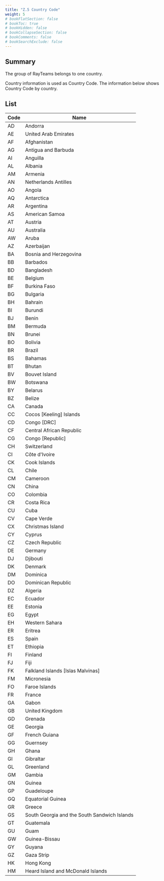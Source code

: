 ```yaml
---
title: "Z.5 Country Code"
weight: 5
# bookFlatSection: false
# bookToc: true
# bookHidden: false
# bookCollapseSection: false
# bookComments: false
# bookSearchExclude: false
---
```


## Summary

The group of RayTeams belongs to one country.

Country information is used as Country Code. The information below shows Country Code by country.

## List

| Code | Name |
| --- | --- |
| AD | Andorra |
| AE | United Arab Emirates |
| AF | Afghanistan |
| AG | Antigua and Barbuda |
| AI | Anguilla |
| AL | Albania |
| AM | Armenia |
| AN | Netherlands Antilles |
| AO | Angola |
| AQ | Antarctica |
| AR | Argentina |
| AS | American Samoa |
| AT | Austria |
| AU | Australia |
| AW | Aruba |
| AZ | Azerbaijan |
| BA | Bosnia and Herzegovina |
| BB | Barbados |
| BD | Bangladesh |
| BE | Belgium |
| BF | Burkina Faso |
| BG | Bulgaria |
| BH | Bahrain |
| BI | Burundi |
| BJ | Benin |
| BM | Bermuda |
| BN | Brunei |
| BO | Bolivia |
| BR | Brazil |
| BS | Bahamas |
| BT | Bhutan |
| BV | Bouvet Island |
| BW | Botswana |
| BY | Belarus |
| BZ | Belize |
| CA | Canada |
| CC | Cocos [Keeling] Islands |
| CD | Congo [DRC] |
| CF | Central African Republic |
| CG | Congo [Republic] |
| CH | Switzerland |
| CI | Côte d'Ivoire |
| CK | Cook Islands |
| CL | Chile |
| CM | Cameroon |
| CN | China |
| CO | Colombia |
| CR | Costa Rica |
| CU | Cuba |
| CV | Cape Verde |
| CX | Christmas Island |
| CY | Cyprus |
| CZ | Czech Republic |
| DE | Germany |
| DJ | Djibouti |
| DK | Denmark |
| DM | Dominica |
| DO | Dominican Republic |
| DZ | Algeria |
| EC | Ecuador |
| EE | Estonia |
| EG | Egypt |
| EH | Western Sahara |
| ER | Eritrea |
| ES | Spain |
| ET | Ethiopia |
| FI | Finland |
| FJ | Fiji |
| FK | Falkland Islands [Islas Malvinas] |
| FM | Micronesia |
| FO | Faroe Islands |
| FR | France |
| GA | Gabon |
| GB | United Kingdom |
| GD | Grenada |
| GE | Georgia |
| GF | French Guiana |
| GG | Guernsey |
| GH | Ghana |
| GI | Gibraltar |
| GL | Greenland |
| GM | Gambia |
| GN | Guinea |
| GP | Guadeloupe |
| GQ | Equatorial Guinea |
| GR | Greece |
| GS | South Georgia and the South Sandwich Islands |
| GT | Guatemala |
| GU | Guam |
| GW | Guinea-Bissau |
| GY | Guyana |
| GZ | Gaza Strip |
| HK | Hong Kong |
| HM | Heard Island and McDonald Islands |